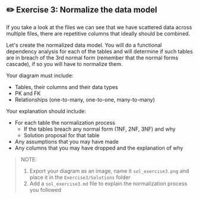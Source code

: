 

## ✏️ Exercise 3: Normalize the data model 
If you take a look at the files we can see that we have scattered data across multiple files, there are repetitive 
columns that ideally should be combined. 

Let's create the normalized data model. You will do a functional dependency analysis for each of the tables and will 
determine if such tables are in breach of the 3rd normal form (remember that the normal forms cascade), if so you will have to normalize them. 

Your diagram must include: 
* Tables, their columns and their data types
* PK and FK 
* Relationships (one-to-many, one-to-one, many-to-many)

Your explanation should include: 
* For each table the normalization process
    * If the tables breach any normal form (1NF, 2NF, 3NF) and why 
    * Solution proposal for that table 
* Any assumptions that you may have made
* Any columns that you may have dropped and the explanation of why 

> NOTE: 
> 1. Export your diagram as an image, name it `sol_exercise3.png` and place it in the `Exercise3/Solutions` folder
> 2. Add a `sol_exercise3.md` file to explain the normalization process you followed  
